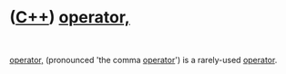 
 

 

 

 

 

([C++](Cpp.md)) [operator,](CppOperatorComma.md)
==================================================

 

[operator,](CppOperatorComma.md) (pronounced 'the comma
[operator](CppOperator.md)') is a rarely-used
[operator](CppOperator.md).

 

 

 

 

 

 

 

